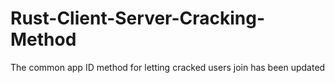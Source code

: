 # Rust-Client-Server-Cracking-Method
The common app ID method for letting cracked users join has been updated
